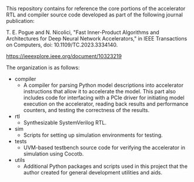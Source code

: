This repository contains for reference the core portions of the accelerator RTL and compiler source code developed as part of the following journal publication:

T. E. Pogue and N. Nicolici, "Fast Inner-Product Algorithms and Architectures for Deep Neural Network Accelerators," in IEEE Transactions on Computers, doi: 10.1109/TC.2023.3334140.

https://ieeexplore.ieee.org/document/10323219

The organization is as follows:
- compiler
  - A compiler for parsing Python model descriptions into accelerator instructions that allow it to accelerate the model. This part also includes code for interfacing with a PCIe driver for initiating model execution on the accelerator, reading back results and performance counters, and testing the correctness of the results.
- rtl
  - Synthesizable SystemVerilog RTL.
- sim
  - Scripts for setting up simulation environments for testing.
- tests
  - UVM-based testbench source code for verifying the accelerator in simulation using Cocotb.
- utils
  - Additional Python packages and scripts used in this project that the author created for general development utilities and aids.
